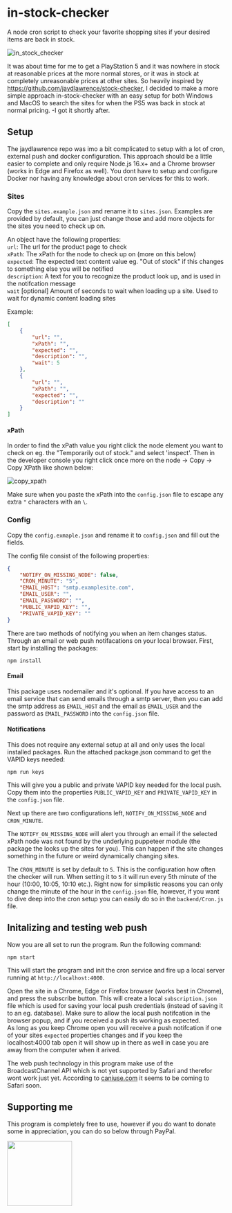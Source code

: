# in-stock-checker
A node cron script to check your favorite shopping sites if your desired items are back in stock.

![in_stock_checker](https://user-images.githubusercontent.com/3426543/151706408-8856644c-a435-4df8-a70b-d02e4dcf4d13.jpg)

It was about time for me to get a PlayStation 5 and it was nowhere in stock at reasonable prices at the more normal stores, or it was in stock at completely unreasonable prices at other sites. So heavily inspired by https://github.com/jaydlawrence/stock-checker, I decided to make a more simple approach in-stock-checker with an easy setup for both Windows and MacOS to search the sites for when the PS5 was back in stock at normal pricing. -I got it shortly after.


## Setup

The jaydlawrence repo was imo a bit complicated to setup with a lot of cron, external push and docker configuration. This approach should be a little easier to complete and only require Node.js 16.x+ and a Chrome browser (works in Edge and Firefox as well). You dont have to setup and configure Docker nor having any knowledge about cron services for this to work.

### Sites
Copy the `sites.example.json` and rename it to `sites.json`. Examples are provided by default, you can just change those and add more objects for the sites you need to check up on.

An object have the following properties:  
`url`: The url for the product page to check  
`xPath`: The xPath for the node to check up on (more on this below)  
`expected`: The expected text content value eg. "Out of stock" if this changes to something else you will be notified  
`description`: A text for you to recognize the product look up, and is used in the notifcation message  
`wait` [optional] Amount of seconds to wait when loading up a site. Used to wait for dynamic content loading sites


Example:

```json
[
    {
        "url": "",
        "xPath": "",
        "expected": "",
        "description": "",
        "wait": 5
    },
    {
        "url": "",
        "xPath": "",
        "expected": "",
        "description": ""
    }
]
```


#### xPath

In order to find the xPath value you right click the node element you want to check on eg. the "Temporarily out of stock." and select 'inspect'. Then in the developer console you right click once more on the node -> Copy -> Copy XPath like shown below:

![copy_xpath](https://user-images.githubusercontent.com/3426543/151709202-33298c39-f973-48e5-99a4-d57f5e145243.jpg)

Make sure when you paste the xPath into the `config.json` file to escape any extra `"` characters with an `\`.


### Config
Copy the `config.exmaple.json` and rename it to `config.json` and fill out the fields.

The config file consist of the following properties:
```json
{
    "NOTIFY_ON_MISSING_NODE": false,
    "CRON_MINUTE": "5",
    "EMAIL_HOST": "smtp.examplesite.com",
    "EMAIL_USER": "",
    "EMAIL_PASSWORD": "",
    "PUBLIC_VAPID_KEY": "",
    "PRIVATE_VAPID_KEY": ""
}
```

There are two methods of notifying you when an item changes status. Through an email or web push notifacations on your local browser.
First, start by installing the packages:

```
npm install
```
#### Email
This package uses nodemailer and it's optional. If you have access to an email service that can send emails through a smtp server, then you can add the smtp address as `EMAIL_HOST` and the email as `EMAIL_USER` and the password as `EMAIL_PASSWORD` into the `config.json` file.

#### Notifications
This does not require any external setup at all and only uses the local installed packages. Run the attached package.json command to get the VAPID keys needed:

```
npm run keys
```

This will give you a public and private VAPID key needed for the local push. Copy them into the properties `PUBLIC_VAPID_KEY` and `PRIVATE_VAPID_KEY` in the `config.json` file.

Next up there are two configurations left, `NOTIFY_ON_MISSING_NODE` and `CRON_MINUTE`. 

The `NOTIFY_ON_MISSING_NODE` will alert you through an email if the selected xPath node was not found by the underlying puppeteer module (the package the looks up the sites for you). This can happen if the site changes something in the future or weird dynamically changing sites.

The `CRON_MINUTE` is set by default to `5`. This is the configuration how often the checker will run. When setting it to `5` it will run every 5th minute of the hour (10:00, 10:05, 10:10 etc.). Right now for simplistic reasons you can only change the minute of the hour in the `config.json` file, however, if you want to dive deep into the cron setup you can easily do so in the `backend/Cron.js` file.

## Initalizing and testing web push

Now you are all set to run the program. Run the following command:
```
npm start
```
This will start the program and init the cron service and fire up a local server running at `http://localhost:4000`.

Open the site in a Chrome, Edge or Firefox browser (works best in Chrome), and press the subscribe button. This will create a local `subscription.json` file which is used for saving your local push credentials (instead of saving it to an eg. database). Make sure to allow the local push notifcation in the browser popup, and if you received a push its working as expected.  
As long as you keep Chrome open you will receive a push notifcation if one of your sites `expected` properties changes and if you keep the localhost:4000 tab open it will show up in there as well in case you are away from the computer when it arived.

The web push technology in this program make use of the BroadcastChannel API which is not yet supported by Safari and therefor wont work just yet. According to [caniuse.com](https://caniuse.com/?search=BroadcastChannel) it seems to be coming to Safari soon.


## Supporting me
This program is completely free to use, however if you do want to donate some in appreciation, you can do so below through PayPal.

[<img src="https://user-images.githubusercontent.com/3426543/151721764-c0f6e217-cf2d-4b0a-bc41-5f3a4d290150.png" width="150">](https://www.paypal.com/donate/?business=HWEME2M45TR48&no_recurring=0&item_name=Thank+you+for+considering+supporting+me+and+my+endeavours.+This+help+me+keep+my+projects+alive+and+up+to+date.&currency_code=EUR)
